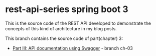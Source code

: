 # rest-api-series spring boot 3

This is the source code of the REST API developed to demonstrate the concepts of this kind of architecture in my blog posts.

This branch contains the source code of part(chapter) 3:

- [Part III: API documentation using Swagger](https://tiagoamp.medium.com/rest-api-with-spring-boot-3-part-3-07927938be58) - branch ch-03
